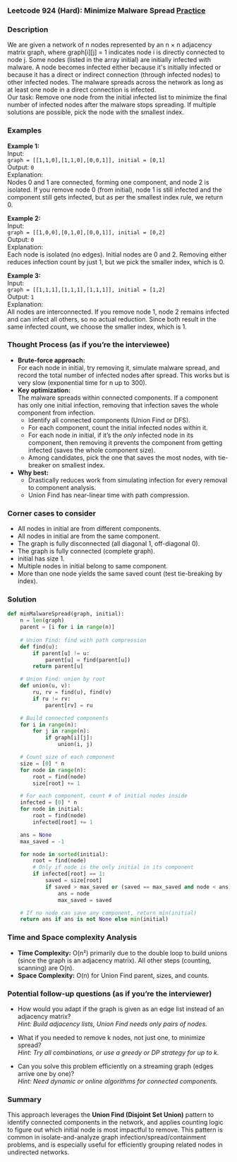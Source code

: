 ### Leetcode 924 (Hard): Minimize Malware Spread [Practice](https://leetcode.com/problems/minimize-malware-spread)

### Description  
We are given a network of n nodes represented by an n × n adjacency matrix graph, where graph[i][j] = 1 indicates node i is directly connected to node j. Some nodes (listed in the array initial) are initially infected with malware. A node becomes infected either because it's initially infected or because it has a direct or indirect connection (through infected nodes) to other infected nodes. The malware spreads across the network as long as at least one node in a direct connection is infected.  
Our task: Remove one node from the initial infected list to minimize the final number of infected nodes after the malware stops spreading. If multiple solutions are possible, pick the node with the smallest index.

### Examples  

**Example 1:**  
Input:  
`graph = [[1,1,0],[1,1,0],[0,0,1]], initial = [0,1]`  
Output: `0`  
Explanation:  
Nodes 0 and 1 are connected, forming one component, and node 2 is isolated. If you remove node 0 (from initial), node 1 is still infected and the component still gets infected, but as per the smallest index rule, we return 0.

**Example 2:**  
Input:  
`graph = [[1,0,0],[0,1,0],[0,0,1]], initial = [0,2]`  
Output: `0`  
Explanation:  
Each node is isolated (no edges). Initial nodes are 0 and 2. Removing either reduces infection count by just 1, but we pick the smaller index, which is 0.

**Example 3:**  
Input:  
`graph = [[1,1,1],[1,1,1],[1,1,1]], initial = [1,2]`  
Output: `1`  
Explanation:  
All nodes are interconnected. If you remove node 1, node 2 remains infected and can infect all others, so no actual reduction. Since both result in the same infected count, we choose the smaller index, which is 1.

### Thought Process (as if you’re the interviewee)  
- **Brute-force approach:**  
  For each node in initial, try removing it, simulate malware spread, and record the total number of infected nodes after spread. This works but is very slow (exponential time for n up to 300).
- **Key optimization:**  
  The malware spreads within connected components. If a component has only one initial infection, removing that infection saves the whole component from infection.  
  - Identify all connected components (Union Find or DFS).
  - For each component, count the initial infected nodes within it.
  - For each node in initial, if it’s the *only* infected node in its component, then removing it prevents the component from getting infected (saves the whole component size).
  - Among candidates, pick the one that saves the most nodes, with tie-breaker on smallest index.
- **Why best:**  
  - Drastically reduces work from simulating infection for every removal to component analysis.  
  - Union Find has near-linear time with path compression.

### Corner cases to consider  
- All nodes in initial are from different components.
- All nodes in initial are from the same component.
- The graph is fully disconnected (all diagonal 1, off-diagonal 0).
- The graph is fully connected (complete graph).
- initial has size 1.
- Multiple nodes in initial belong to same component.
- More than one node yields the same saved count (test tie-breaking by index).

### Solution

```python
def minMalwareSpread(graph, initial):
    n = len(graph)
    parent = [i for i in range(n)]
    
    # Union Find: find with path compression
    def find(u):
        if parent[u] != u:
            parent[u] = find(parent[u])
        return parent[u]

    # Union Find: union by root
    def union(u, v):
        ru, rv = find(u), find(v)
        if ru != rv:
            parent[rv] = ru

    # Build connected components
    for i in range(n):
        for j in range(n):
            if graph[i][j]:
                union(i, j)

    # Count size of each component
    size = [0] * n
    for node in range(n):
        root = find(node)
        size[root] += 1

    # For each component, count # of initial nodes inside
    infected = [0] * n
    for node in initial:
        root = find(node)
        infected[root] += 1

    ans = None
    max_saved = -1

    for node in sorted(initial):
        root = find(node)
        # Only if node is the only initial in its component
        if infected[root] == 1:
            saved = size[root]
            if saved > max_saved or (saved == max_saved and node < ans):
                ans = node
                max_saved = saved

    # If no node can save any component, return min(initial)
    return ans if ans is not None else min(initial)
```

### Time and Space complexity Analysis  

- **Time Complexity:** O(n²) primarily due to the double loop to build unions (since the graph is an adjacency matrix). All other steps (counting, scanning) are O(n).
- **Space Complexity:** O(n) for Union Find parent, sizes, and counts.

### Potential follow-up questions (as if you’re the interviewer)  

- How would you adapt if the graph is given as an edge list instead of an adjacency matrix?  
  *Hint: Build adjacency lists, Union Find needs only pairs of nodes.*

- What if you needed to remove k nodes, not just one, to minimize spread?  
  *Hint: Try all combinations, or use a greedy or DP strategy for up to k.*

- Can you solve this problem efficiently on a streaming graph (edges arrive one by one)?  
  *Hint: Need dynamic or online algorithms for connected components.*

### Summary
This approach leverages the **Union Find (Disjoint Set Union)** pattern to identify connected components in the network, and applies counting logic to figure out which initial node is most impactful to remove. This pattern is common in isolate-and-analyze graph infection/spread/containment problems, and is especially useful for efficiently grouping related nodes in undirected networks.